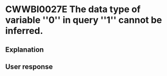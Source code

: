 # CWWBI0027E The data type of variable ''0'' in query ''1'' cannot be inferred.

## Explanation

## User response